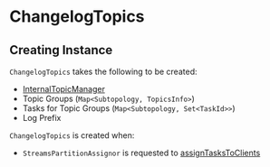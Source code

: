 # ChangelogTopics

## Creating Instance

`ChangelogTopics` takes the following to be created:

* <span id="internalTopicManager"> [InternalTopicManager](InternalTopicManager.md)
* <span id="topicGroups"> Topic Groups (`Map<Subtopology, TopicsInfo>`)
* <span id="tasksForTopicGroup"> Tasks for Topic Groups (`Map<Subtopology, Set<TaskId>>`)
* <span id="logPrefix"> Log Prefix

`ChangelogTopics` is created when:

* `StreamsPartitionAssignor` is requested to [assignTasksToClients](StreamsPartitionAssignor.md#assignTasksToClients)
